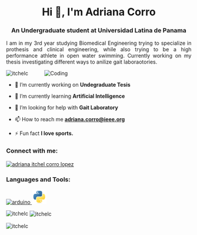 <h1 align="center">Hi 👋, I'm Adriana Corro</h1>
<h3 align="center">An Undergraduate student at Universidad Latina de Panama</h3>
<p align="justify">
  I am in my 3rd year studying Biomedical Engineering trying to specialize in prothesis and clinical engineering, while also trying to be a high performance athlete in open water swimming.
  Currently working on my thesis investigating different ways to anilize gait laboraotories. 
</p>

<img align="right" alt="Coding" width="400" src="https://i.imgur.com/ynXbQ1G.gif">

<p align="left"> <img src="https://komarev.com/ghpvc/?username=itchelc&label=Profile%20views&color=0e75b6&style=flat" alt="itchelc" /> </p>

- 🔭 I’m currently working on **Undegraduate Tesis**

- 🌱 I’m currently learning **Artificial Intelligence**

- 🤝 I’m looking for help with **Gait Laboratory**

- 📫 How to reach me **adriana.corro@ieee.org**

- ⚡ Fun fact **I love sports.**

<h3 align="left">Connect with me:</h3>
<p align="left">
<a href="https://linkedin.com/in/adriana itchel corro lopez" target="blank"><img align="center" src="https://raw.githubusercontent.com/rahuldkjain/github-profile-readme-generator/master/src/images/icons/Social/linked-in-alt.svg" alt="adriana itchel corro lopez" height="30" width="40" /></a>
</p>

<h3 align="left">Languages and Tools:</h3>
<p align="left"> <a href="https://www.arduino.cc/" target="_blank" rel="noreferrer"> <img src="https://cdn.worldvectorlogo.com/logos/arduino-1.svg" alt="arduino" width="40" height="40"/> </a> <a href="https://www.python.org" target="_blank" rel="noreferrer"> <img src="https://raw.githubusercontent.com/devicons/devicon/master/icons/python/python-original.svg" alt="python" width="40" height="40"/> </a> </p>

<p><img align="left" src="https://github-readme-stats.vercel.app/api/top-langs?username=itchelc&show_icons=true&locale=en&layout=compact" alt="itchelc" /></p>

<p>&nbsp;<img align="center" src="https://github-readme-stats.vercel.app/api?username=itchelc&show_icons=true&locale=en" alt="itchelc" /></p>

<p><img align="center" src="https://github-readme-streak-stats.herokuapp.com/?user=itchelc&" alt="itchelc" /></p>
